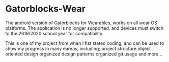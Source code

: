 # Gatorblocks-Wear
The android version of Gatorblocks for Wearables, works on all wear OS platforms.
The application is no longer supported, and devices must switch to the 2019/2020 school year for compatibility.

This is one of my project from when I fist stated coding, and can be used to show my progress in many eareas, including; 
    project structure
    object oriented design
    organized design patterns
    organized git usage
    and more...
